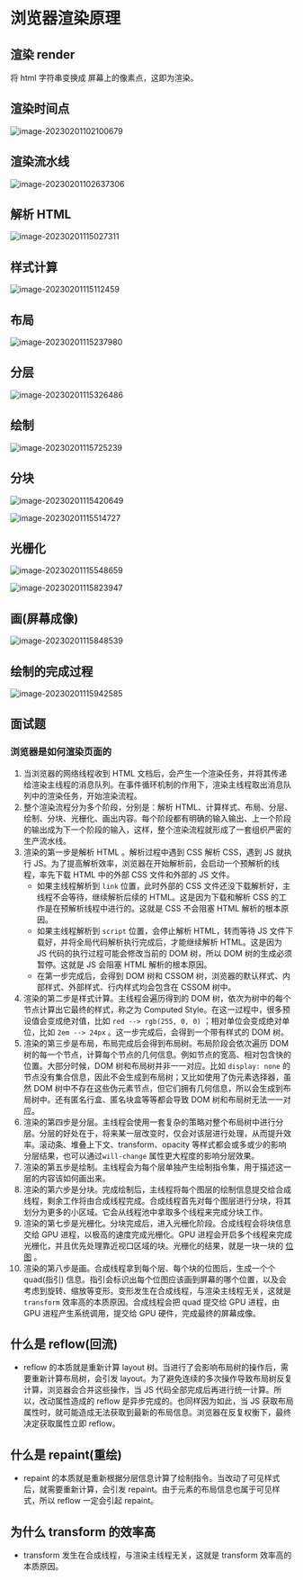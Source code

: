 # 浏览器渲染原理

## 渲染 render

将 html 字符串变换成 屏幕上的像素点，这即为渲染。

## 渲染时间点

![image-20230201102100679](./浏览器渲染原理.assets/image-20230201102100679.png)

## 渲染流水线

![image-20230201102637306](./浏览器渲染原理.assets/image-20230201102637306.png)

## 解析 HTML

![image-20230201115027311](./浏览器渲染原理.assets/image-20230201115027311.png)

## 样式计算

![image-20230201115112459](./浏览器渲染原理.assets/image-20230201115112459.png)

## 布局

![image-20230201115237980](./浏览器渲染原理.assets/image-20230201115237980.png)

## 分层

![image-20230201115326486](./浏览器渲染原理.assets/image-20230201115326486.png)

## 绘制

![image-20230201115725239](./浏览器渲染原理.assets/image-20230201115725239.png)

## 分块

![image-20230201115420649](./浏览器渲染原理.assets/image-20230201115420649.png)

![image-20230201115514727](./浏览器渲染原理.assets/image-20230201115514727.png)

## 光栅化

![image-20230201115548659](./浏览器渲染原理.assets/image-20230201115548659.png)

![image-20230201115823947](./浏览器渲染原理.assets/image-20230201115823947.png)

## 画(屏幕成像)

![image-20230201115848539](./浏览器渲染原理.assets/image-20230201115848539.png)

## 绘制的完成过程

![image-20230201115942585](./浏览器渲染原理.assets/image-20230201115942585.png)

## 面试题

### 浏览器是如何渲染页面的

1. 当浏览器的网络线程收到 HTML 文档后，会产生一个渲染任务，并将其传递给渲染主线程的消息队列。在事件循环机制的作用下，渲染主线程取出消息队列中的渲染任务，开始渲染流程。
2. 整个渲染流程分为多个阶段，分别是：解析 HTML、计算样式、布局、分层、绘制、分块、光栅化、画出内容。每个阶段都有明确的输入输出、上一个阶段的输出成为下一个阶段的输入，这样，整个渲染流程就形成了一套组织严密的生产流水线。
3. 渲染的第一步是解析 HTML 。解析过程中遇到 CSS 解析 CSS，遇到 JS 就执行 JS。为了提高解析效率，浏览器在开始解析前，会启动一个预解析的线程，率先下载 HTML 中的外部 CSS 文件和外部的 JS 文件。
   - 如果主线程解析到 `link` 位置，此时外部的 CSS 文件还没下载解析好，主线程不会等待，继续解析后续的 HTML。这是因为下载和解析 CSS 的工作是在预解析线程中进行的。这就是 CSS 不会阻塞 HTML 解析的根本原因。
   - 如果主线程解析到 `script` 位置，会停止解析 HTML，转而等待 JS 文件下载好，并将全局代码解析执行完成后，才能继续解析 HTML。这是因为 JS 代码的执行过程可能会修改当前的 DOM 树，所以 DOM 树的生成必须暂停。这就是 JS 会阻塞 HTML 解析的根本原因。
   - 在第一步完成后，会得到 DOM 树和 CSSOM 树，浏览器的默认样式、内部样式、外部样式、行内样式均会包含在 CSSOM 树中。
4. 渲染的第二步是样式计算。主线程会遍历得到的 DOM 树，依次为树中的每个节点计算出它最终的样式，称之为 Computed Style。在这一过程中，很多预设值会变成绝对值，比如 `red --> rgb(255, 0, 0)` ；相对单位会变成绝对单位，比如 `2em --> 24px` 。这一步完成后，会得到一个带有样式的 DOM 树。
5. 渲染的第三步是布局，布局完成后会得到布局树。布局阶段会依次遍历 DOM 树的每一个节点，计算每个节点的几何信息。例如节点的宽高、相对包含快的位置。大部分时候，DOM 树和布局树并非一一对应。比如 `display: none` 的节点没有集合信息，因此不会生成到布局树；又比如使用了伪元素选择器，虽然 DOM 树中不存在这些伪元素节点，但它们拥有几何信息，所以会生成到布局树中。还有匿名行盒、匿名块盒等等都会导致 DOM 树和布局树无法一一对应。
6. 渲染的第四步是分层。主线程会使用一套复杂的策略对整个布局树中进行分层。分层的好处在于，将来某一层改变时，仅会对该层进行处理，从而提升效率。滚动条、堆叠上下文、transform、opacity 等样式都会或多或少的影响分层结果，也可以通过`will-change` 属性更大程度的影响分层效果。
7. 渲染的第五步是绘制。主线程会为每个层单独产生绘制指令集，用于描述这一层的内容该如何画出来。
8. 渲染的第六步是分块。完成绘制后，主线程将每个图层的绘制信息提交给合成线程，剩余工作将由合成线程完成。合成线程首先对每个图层进行分块，将其划分为更多的小区域。它会从线程池中拿取多个线程来完成分块工作。
9. 渲染的第七步是光栅化。分块完成后，进入光栅化阶段。合成线程会将块信息交给 GPU 进程，以极高的速度完成光栅化。GPU 进程会开启多个线程来完成光栅化，并且优先处理靠近视口区域的块。光栅化的结果，就是一块一块的 [位图](https://blog.csdn.net/ETalien_/article/details/90752420) 。
10. 渲染的第八步是画。合成线程拿到每个层、每个块的位图后，生成一个个 quad(指引) 信息。指引会标识出每个位图应该画到屏幕的哪个位置，以及会考虑到旋转、缩放等变形。变形发生在合成线程，与渲染主线程无关，这就是 `transform` 效率高的本质原因。合成线程会把 quad 提交给 GPU 进程，由 GPU 进程产生系统调用，提交给 GPU 硬件，完成最终的屏幕成像。

## 什么是 reflow(回流)

- reflow 的本质就是重新计算 layout 树。当进行了会影响布局树的操作后，需要重新计算布局树，会引发 layout。为了避免连续的多次操作导致布局树反复计算，浏览器会合并这些操作，当 JS 代码全部完成后再进行统一计算。所以，改动属性造成的 reflow 是异步完成的。也同样因为如此，当 JS 获取布局属性时，就可能造成无法获取到最新的布局信息。浏览器在反复权衡下，最终决定获取属性立即 reflow。

## 什么是 repaint(重绘)

- repaint 的本质就是重新根据分层信息计算了绘制指令。当改动了可见样式后，就需要重新计算，会引发 repaint。由于元素的布局信息也属于可见样式，所以 reflow 一定会引起 repaint。

## 为什么 transform 的效率高

- transform 发生在合成线程，与渲染主线程无关，这就是 transform 效率高的本质原因。

